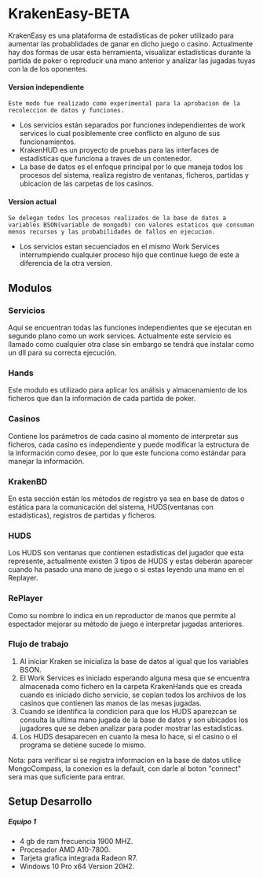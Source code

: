 # KrakenEasy-BETA

KrakenEasy es una plataforma de estadísticas de poker utilizado para aumentar las probablidades de ganar en dicho juego o casino. Actualmente hay dos formas de usar esta herramienta, visualizar estadísticas durante la partida de poker o reproducir una mano anterior y analizar las jugadas tuyas con la de los oponentes.


#### Version independiente
	Este modo fue realizado como experimental para la aprobacion de la recoleccion de datos y funciones.
* Los servicios están separados por funciones independientes de work services lo cual posiblemente cree conflicto en alguno de sus funcionamientos.
* KrakenHUD es un proyecto de pruebas para las interfaces de estadísticas que funciona a traves de un contenedor.
* La base de datos es el enfoque principal por lo que maneja todos los procesos del sistema, realiza registro de ventanas, ficheros, partidas y ubicacion de las carpetas de los casinos.

#### Version actual
	Se delegan todos los procesos realizados de la base de datos a variables BSON(variable de mongodb) con valores estaticos que consuman menos recursos y las probabilidades de fallos en ejecucion.
* Los servicios estan secuenciados en el mismo Work Services interrumpiendo cualquier proceso hijo que continue luego de este a diferencia de la otra version.

## Modulos

### Servicios

Aquí se encuentran todas las funciones independientes que se ejecutan en segundo plano como un work services. Actualmente este servicio es llamado como cualquier otra clase sin embargo se tendrá que instalar como un dll para su correcta ejecución.

### Hands

Este modulo es utilizado para aplicar los análisis y almacenamiento de los ficheros que dan la información de cada partida de poker.

### Casinos

Contiene los parámetros de cada casino al momento de interpretar sus ficheros, cada casino es independiente y puede modificar la estructura de la información como desee, por lo que este funciona como estándar para manejar la información.

### KrakenBD

En esta sección están los métodos de registro ya sea en base de datos o estática para la comunicación del sistema, HUDS(ventanas con estadísticas), registros de partidas y ficheros.

### HUDS

Los HUDS son ventanas que contienen estadísticas del jugador que esta represente, actualmente existen 3 tipos de HUDS y estas deberán aparecer cuando ha pasado una mano de juego o si estas leyendo una mano en el Replayer.

### RePlayer

Como su nombre lo indica en un reproductor de manos que permite al espectador mejorar su método de juego e interpretar jugadas anteriores.


### Flujo de trabajo
   
   1. Al iniciar Kraken se inicializa la base de datos al igual que los variables BSON.
   2. El Work Services es iniciado esperando alguna mesa que se encuentra almacenada como fichero en la carpeta KrakenHands que es creada cuando es iniciado dicho servicio, se copian todos los archivos de los casinos que contienen las manos de las mesas jugadas.
   3. Cuando se identifica la condicion para que los HUDS aparezcan se consulta la ultima mano jugada de la base de datos y son ubicados los jugadores que se deben analizar para poder mostrar las estadisticas.
   4. Los HUDS desaparecen en cuanto la mesa lo hace, si el casino o el programa se detiene sucede lo mismo.

   Nota: para verificar si se registra informacion en la base de datos utilice MongoCompass, la conexion es la default, con darle al boton "connect" sera mas que suficiente para entrar.

## Setup Desarrollo

##### Equipo 1 

- 4 gb de ram frecuencia 1900 MHZ.
- Procesador AMD A10-7800.
- Tarjeta grafica integrada Radeon R7.
- Windows 10 Pro x64 Version 20H2. 
